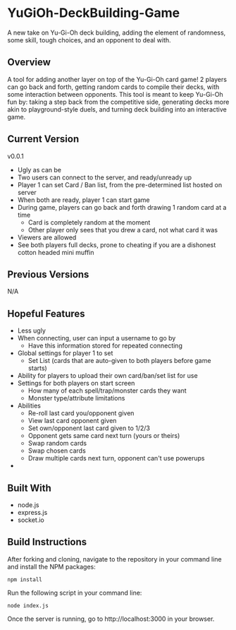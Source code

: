 # YuGiOh-DeckBuilding-Game
A new take on Yu-Gi-Oh deck building, adding the element of randomness, some skill, tough choices, and an opponent to deal with.

## Overview
A tool for adding another layer on top of the Yu-Gi-Oh card game! 2 players can go back and forth, getting random cards to compile their decks, with some interaction between opponents. This tool is meant to keep Yu-Gi-Oh fun by: taking a step back from the competitive side, generating decks more akin to playground-style duels, and turning deck building into an interactive game.
## Current Version

v0.0.1
- Ugly as can be
- Two users can connect to the server, and ready/unready up
- Player 1 can set Card / Ban list, from the pre-determined list hosted on server
- When both are ready, player 1 can start game
- During game, players can go back and forth drawing 1 random card at a time
  - Card is completely random at the moment
  - Other player only sees that you drew a card, not what card it was
 - Viewers are allowed
  - See both players full decks, prone to cheating if you are a dishonest cotton headed mini muffin
  
## Previous Versions
N/A

## Hopeful Features
- Less ugly
- When connecting, user can input a username to go by
  - Have this information stored for repeated connecting
- Global settings for player 1 to set
  - Set List (cards that are auto-given to both players before game starts)
- Ability for players to upload their own card/ban/set list for use
- Settings for both players on start screen
  - How many of each spell/trap/monster cards they want
  - Monster type/attribute limitations
- Abilities
  - Re-roll last card you/opponent given
  - View last card opponent given
  - Set own/opponent last card given to 1/2/3
  - Opponent gets same card next turn (yours or theirs)
  - Swap random cards
  - Swap chosen cards
  - Draw multiple cards next turn, opponent can't use powerups
- 
  

## Built With
- node.js
- express.js
- socket.io

## Build Instructions
After forking and cloning, navigate to the repository in your command line and install the NPM packages:
```
npm install
```
Run the following script in your command line:
```
node index.js
```
Once the server is running, go to http://localhost:3000 in your browser.
